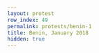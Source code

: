 ```yaml
---
layout: protest
row_index: 49
permalink: protests/benin-1
title: Benin, January 2018
hidden: true
---
```

